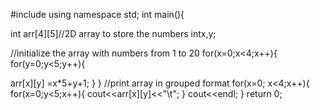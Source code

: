 #include<iostream>
using namespace std;
int main(){

int arr[4][5]//2D array to store the numbers
intx,y;

//initialize the array with numbers from 1 to 20
for(x=0;x<4;x++){
for(y=0;y<5;y++){
 
arr[x][y] =x*5+y+1;
}
}
//print array in grouped format
for(x=0; x<4;x++){
for(x=0;y<5;x++){
cout<<arr[x][y]<<"\t";
}
cout<<endl;
}
return 0;


